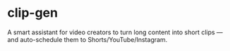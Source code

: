 # clip-gen

A smart assistant for video creators to turn long content into short clips — and auto-schedule them to Shorts/YouTube/Instagram.

